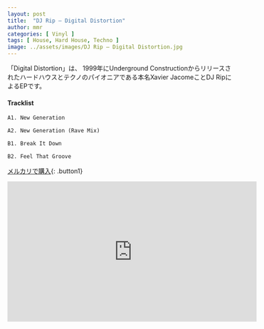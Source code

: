 ```yaml
---
layout: post
title:  "DJ Rip – Digital Distortion"
author: mmr
categories: [ Vinyl ]
tags: [ House, Hard House, Techno ]
image: ../assets/images/DJ Rip – Digital Distortion.jpg
---
```


「Digital Distortion」は、
1999年にUnderground Constructionからリリースされたハードハウスとテクノのパイオニアである本名Xavier JacomeことDJ RipによるEPです。

#### Tracklist
```md
A1. New Generation

A2. New Generation (Rave Mix)

B1. Break It Down

B2. Feel That Groove
```

[メルカリで購入](https://jp.mercari.com/item/m31209619445?afid=6142608987){: .button1}

<iframe width="560" height="315" src="https://www.youtube.com/embed/mltucqS8aRU?si=TrTiueZKaUvbGEiZ" title="YouTube video player" frameborder="0" allow="accelerometer; autoplay; clipboard-write; encrypted-media; gyroscope; picture-in-picture; web-share" referrerpolicy="strict-origin-when-cross-origin" allowfullscreen></iframe>